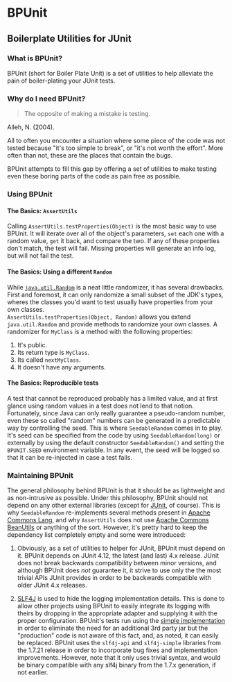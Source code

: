 # BPUnit
## Boilerplate Utilities for JUnit

### What is BPUnit?
BPUnit (short for Boiler Plate Unit) is a set of utilities to help alleviate
the pain of boiler-plating your JUnit tests.

### Why do I need BPUnit?

> The opposite of making a mistake is testing.

  Alleh, N. (2004).

All to often you encounter a situation where some piece of the code was not
tested because "it's too simple to break", or "it's not worth the effort". More
often than not, these are the places that contain the bugs.

BPUnit attempts to fill this gap by offering a set of utilities to make testing
even these boring parts of the code as pain free as possible.

### Using BPUnit

#### The Basics: `AssertUtils`

Calling `AssertUtils.testProperties(Object)` is the most basic way to use
BPUnit. It will iterate over all of the object's parameters, `set` each one
with a random value, `get` it back, and compare the two.  If any of these
properties don't match, the test will fail. Missing properties will generate an
info log, but will not fail the test.

#### The Basics: Using a different `Random`

While [`java.util.Random`](http://docs.oracle.com/javase/8/docs/api/java/util/Random.html)
is a neat little randomizer, it has several drawbacks. First and foremost, it 
can only randomize a small subset of the JDK's types, wheres the classes you'd
want to test usually have properties from your own classes.  
`AssertUtils.testProperties(Object, Random)` allows you extend
`java.util.Random` and provide methods to randomize your own classes. A
randomizer for `MyClass` is a method with the following properties:
  
  1. It's public.  
  2. Its return type is `MyClass`.  
  3. Its called `nextMyClass`.  
  4. It doesn't have any arguments.

#### The Basics: Reproducible tests

A test that cannot be reproduced probably has a limited value, and at first
glance using random values in a test does not lend to that notion.
Fortunately, since Java can only really guarantee a pseudo-random number, even
these so called "random" numbers can be generated in a predictable way by
controlling the seed. This is where `SeedableRandom` comes in to play. It's
seed can be specified from the code by using `SeedableRandom(long)` or
externally by using the default constructor `SeedableRandom()` and setting the
`BPUNIT.SEED` environment variable.  In any event, the seed will be logged so
that it can be re-injected in case a test fails.


### Maintaining BPUnit

The general philosophy behind BPUnit is that it should be as lightweight and as
non-intrusive as possible.  Under this philosophy, BPUnit should not depend on
any other external libraries (except for [JUnit](http://junit.org/), of
course). This is why `SeedableRandom` re-implements several methods present in
[Apache Commons Lang](http://commons.apache.org/proper/commons-lang/), and why
`AssertUtils` does not use [Apache Commons
BeanUtils](http://commons.apache.org/proper/commons-beanutils/) or anything of
the sort. However, it's pretty hard to keep the dependency list completely
empty and some were introduced:

  1. Obviously, as a set of utilities to helper for JUnit, BPUnit must depend
     on it. BPUnit depends on JUnit 4.12, the latest (and last) 4.x release.
     JUnit does not break backwards compatibility between minor versions, and
     although BPUnit does *not* guarantee it, it strive to use only the
     the most trivial APIs JUnit provides in order to be backwards compatible
     with older JUnit 4.x releases.

  2. [SLF4J](http://www.slf4j.org/) is used to hide the logging implementation
     details. This is done to allow other projects using BPUnit to easily
     integrate its logging with theirs by dropping in the appropriate adapter
     and supplying it with the proper configuration.
     BPUnit's tests run using the
     [simple implementation](http://www.slf4j.org/api/org/slf4j/impl/SimpleLogger.html)
     in order to eliminate the need for an additional 3rd party jar but the
     "production" code is not aware of this fact, and, as noted, it can easily
     be replaced.
      BPUnit uses the `slf4j-api` and `slf4j-simple` libraries from the 1.7.21
      release in order to incorporate bug fixes and implementation improvements.
      However, note that it only uses trivial syntax, and would be binary
      compatible with any slf4j binary from the 1.7.x generation, if not
      earlier.
